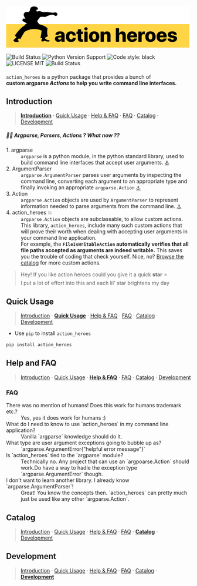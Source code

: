[action_heroes_logo]: ./logo.svg
![Action Heroes Logo][action_heroes_logo]


![Build Status](https://camo.githubusercontent.com/550782da80dba216452e4f747237c0fee66e8510/68747470733a2f2f696d672e736869656c64732e696f2f636f766572616c6c732f636f766572616c6c732d636c69656e74732f636f766572616c6c732d707974686f6e2f6d61737465722e7376673f7374796c653d666c61742d737175617265)
![Python Version Support](https://camo.githubusercontent.com/718b0c250361d97af792b64d7499ea616a637acd/68747470733a2f2f696d672e736869656c64732e696f2f707970692f707976657273696f6e732f7079746573742d636f762e737667)
![Code style: black](https://img.shields.io/badge/code%20style-black-000000.svg)
![LICENSE MIT](https://img.shields.io/github/license/kadimisetty/vuri)
![Build Status](https://camo.githubusercontent.com/2dcdb388c206e4e3776ba9c61bbb1086160c3413/68747470733a2f2f7472617669732d63692e6f72672f736561746765656b2f66757a7a7977757a7a792e7376673f6272616e63683d6d6173746572)


####

`action_heroes` is a python package that provides a bunch of   
__custom argparse _Actions_ to help you write command line interfaces.__


## Introduction
> __[Introduction](#introduction)__ · [Quick Usage](#quick-usage) · [Help & FAQ](#help-and-faq) · [FAQ](#faq) · [Catalog](#catalog) · [Development](#development)

##### 🤷‍♂️ Argparse, Parsers, Actions ? What now ??

<dl>

<dt>1. argparse</dt>
<dd><code>argparse</code> is a python module, in the python standard library, used to build command line interfaces that accept user arguments.
<a href="https://docs.python.org/3/library/argparse.html">⚓︎</a>
</dd>

<dt>2. ArgumentParser</dt>
<dd><code>argparse.ArgumentParser</code> parses user arguments by inspecting the command line, converting each argument to an appropriate type and finally invoking an appropriate <code>argparse.Action</code>
<a href="https://docs.python.org/3/library/argparse.html#argparse.ArgumentParser">⚓︎</a>
</dd>


<dt>3. Action</dt>
<dd><code>argparse.Action</code> objects are used by <code>ArgumentParser</code> to represent information needed to parse arguments from the command line.
<a href="https://docs.python.org/3/library/argparse.html#action">⚓︎</a>
</dd>


<dt>4. action_heroes 💥</dt>
<dd><code>argparse.Action</code> objects are subclassable, to allow custom actions. This library, <code>action_heroes</code>, include many such custom actions that will prove their worth when dealing with accepting user arguments in your command line application.</dd>

<dd>For example, the <strong><code>FileIsWritableAction</code> automatically verifies that all file paths accepted as arguments are indeed writable.</strong> This saves you the trouble of coding that check yourself. Nice, no? <a href="#catalog">Browse the catalog</a> for more custom actions.</dd>

</dl>

> Hey! If you like action heroes could you give it a quick __star__ ⭐️   
> I put a lot of effort into this and each lil' star brightens my day


## Quick Usage
> [Introduction](#introduction) · __[Quick Usage](#quick-usage)__ · [Help & FAQ](#help-and-faq) · [FAQ](#faq) · [Catalog](#catalog) · [Development](#development)

- Use `pip` to install `action_heroes` 


```python
pip install action_heroes
```


## Help and FAQ
> [Introduction](#introduction) · [Quick Usage](#quick-usage) · __[Help & FAQ](#help-and-faq)__ · [FAQ](#faq) · [Catalog](#catalog) · [Development](#development)

### FAQ
<dl>
<dt>There was no mention of humans! Does this work for humans trademark etc.?</dt>
<dd>Yes, yes it does work for humans :)</dd>

<dt>What do I need to know to use `action_heroes` in my command line application?</dt>
<dd>Vanilla `argparse` knowledge should do it.</dd>

<dt>What type are user argument exceptions going to bubble up as?</dt>
<dd>`argparse.ArgumentError{"helpful error message"}`</dd>

<dt>Is `action_heroes` tied to the `argparse` module?</dt>
<dd>Technically no. Any project that can use an `argpoarse.Action` should work.Do have a way to hadle the exception type `argparse.ArgumentError` though.</dd>

<dt>I don't want to learn another library. I already know `argparse.ArgumentParser`!</dt>
<dd>Great! You know the concepts then. `action_heroes` can pretty much just be used like any other `argparse.Action`.</dd>
</dl>


## Catalog
> [Introduction](#introduction) · [Quick Usage](#quick-usage) · [Help & FAQ](#help-and-faq) · [FAQ](#faq) · __[Catalog](#catalog)__ · [Development](#development)


## Development
> [Introduction](#introduction) · [Quick Usage](#quick-usage) · [Help & FAQ](#help-and-faq) · [FAQ](#faq) · [Catalog](#catalog) · __[Development](#development)__
